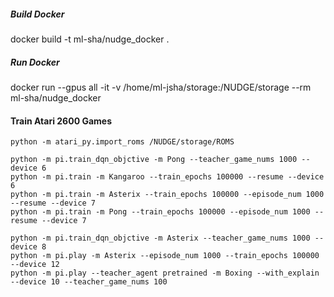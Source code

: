 
##### Build Docker
docker build -t ml-sha/nudge_docker .

##### Run Docker
docker run --gpus all -it -v /home/ml-jsha/storage:/NUDGE/storage --rm ml-sha/nudge_docker

#### Train Atari 2600 Games

``` 
python -m atari_py.import_roms /NUDGE/storage/ROMS

```

``` 
python -m pi.train_dqn_objctive -m Pong --teacher_game_nums 1000 --device 6
python -m pi.train -m Kangaroo --train_epochs 100000 --resume --device 6
python -m pi.train -m Asterix --train_epochs 100000 --episode_num 1000 --resume --device 7
python -m pi.train -m Pong --train_epochs 100000 --episode_num 1000 --resume --device 7

python -m pi.train_dqn_objctive -m Asterix --teacher_game_nums 1000 --device 8
python -m pi.play -m Asterix --episode_num 1000 --train_epochs 100000 --device 12
python -m pi.play --teacher_agent pretrained -m Boxing --with_explain --device 10 --teacher_game_nums 100
```